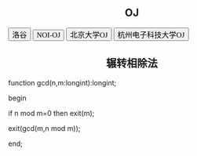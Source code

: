 <html>
<body>
<h2><center>OJ</center></h1>
<a href="https://www.luogu.org"><button type="button" style="font-family:楷体;font-size:15px">洛谷</button></a>
<a href="http://oj.noi.cn"><button type="button" style="font-family:楷体;font-size:15px">NOI-OJ</button></a>
<a href="http://poj.org"><button type="button" style="font-family:楷体;font-size:15px">北京大学OJ</button></a>
<a href="http://acm.hdu.edu.cn"><button type="button" style="font-family:楷体;font-size:15px">杭州电子科技大学OJ</button></a>
<h2><center>辗转相除法</center></h2>
<p>function gcd(n,m:longint):longint;</p>
<p>  begin</p>
<p>    if n mod m=0 then exit(m);</p>
<p>    exit(gcd(m,n mod m));</p>
<p>  end;</p>
</body>
</html>
